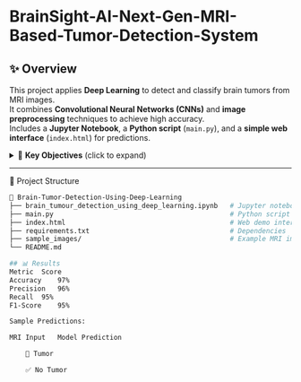 # BrainSight-AI-Next-Gen-MRI-Based-Tumor-Detection-System
## ✨ Overview

This project applies **Deep Learning** to detect and classify brain tumors from MRI images.  
It combines **Convolutional Neural Networks (CNNs)** and **image preprocessing** techniques to achieve high accuracy.  
Includes a **Jupyter Notebook**, a **Python script** (`main.py`), and a **simple web interface** (`index.html`) for predictions.

<details>
<summary>🎯 <b>Key Objectives</b> (click to expand)</summary>

- Automate brain tumor detection using MRI scans  
- Build and train a CNN for image classification  
- Evaluate performance with accuracy, precision, recall, and F1-score  
- Provide a simple web-based interface for testing  
</details>

---

 📂 Project Structure

```bash
📁 Brain-Tumor-Detection-Using-Deep-Learning
├── brain_tumour_detection_using_deep_learning.ipynb   # Jupyter notebook (training + analysis)
├── main.py                                            # Python script for training/inference
├── index.html                                         # Web demo interface
├── requirements.txt                                   # Dependencies
├── sample_images/                                     # Example MRI images
└── README.md                                         

## 📊 Results
Metric	Score
Accuracy	97%
Precision	96%
Recall	95%
F1-Score	95%

Sample Predictions:

MRI Input	Model Prediction

	🧠 Tumor

	✅ No Tumor
